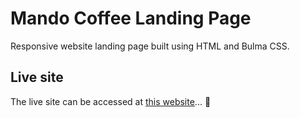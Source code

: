 # Mando Coffee Landing Page

Responsive website landing page built using HTML and Bulma CSS.

## Live site

The live site can be accessed at [this website][website]... 🏡

[website]: https://mando-coffee.s3.co.ke/
